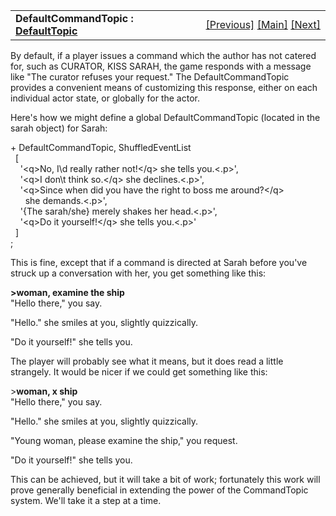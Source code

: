 ---
---
<table width="100%" data-border="0" data-cellspacing="0"
data-cellpadding="3" data-bgcolor="#C0C0C0">
<colgroup>
<col style="width: 50%" />
<col style="width: 50%" />
</colgroup>
<tbody>
<tr>
<td style="text-align: left;"><strong>DefaultCommandTopic : <a
href="defaulttopics-overview.html">DefaultTopic</a><br />
</strong></td>
<td style="text-align: right;"><a href="commandtopic.html">[Previous]</a>
<a href="generalintroduction.html">[Main]</a> <a
href="overridingobeycommand.html">[Next]</a></td>
</tr>
</tbody>
</table>

  
By default, if a player issues a command which the author has not
catered for, such as CURATOR, KISS SARAH, the game responds with a
message like "The curator refuses your request." The DefaultCommandTopic
provides a convenient means of customizing this response, either on each
individual actor state, or globally for the actor.  
  
Here's how we might define a global DefaultCommandTopic (located in the
sarah object) for Sarah:  
  
+ DefaultCommandTopic, ShuffledEventList  
  \[  
    '\<q\>No, I\\d really rather not!\</q\> she tells you.\<.p\>',  
    '\<q\>I don\\t think so.\</q\> she declines.\<.p\>',  
    '\<q\>Since when did you have the right to boss me around?\</q\>  
      she demands.\<.p\>',  
    '{The sarah/she} merely shakes her head.\<.p\>',  
    '\<q\>Do it yourself!\</q\> she tells you.\<.p\>'    
  \]   
;  
  
This is fine, except that if a command is directed at Sarah before
you've struck up a conversation with her, you get something like this:  
  
**\>woman, examine the ship**  
"Hello there," you say.  
  
"Hello." she smiles at you, slightly quizzically.  
  
"Do it yourself!" she tells you.  
  
  
The player will probably see what it means, but it does read a little
strangely. It would be nicer if we could get something like this:  
  
\>**woman, x ship**  
"Hello there," you say.  
  
"Hello." she smiles at you, slightly quizzically.  
  
"Young woman, please examine the ship," you request.  
  
"Do it yourself!" she tells you.  
  
  
This can be achieved, but it will take a bit of work; fortunately this
work will prove generally beneficial in extending the power of the
CommandTopic system. We'll take it a step at a time.  
  
